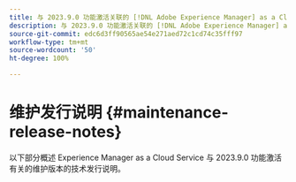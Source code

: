 ```yaml
---
title: 与 2023.9.0 功能激活关联的 [!DNL Adobe Experience Manager] as a Cloud Service 的维护发行说明。
description: 与 2023.9.0 功能激活关联的 [!DNL Adobe Experience Manager] as a Cloud Service 的维护发行说明。
source-git-commit: edc6d3ff90565ae54e271aed72c1cd74c35fff97
workflow-type: tm+mt
source-wordcount: '50'
ht-degree: 100%

---
```


# 维护发行说明 {#maintenance-release-notes}

以下部分概述 Experience Manager as a Cloud Service 与 2023.9.0 功能激活有关的维护版本的技术发行说明。
